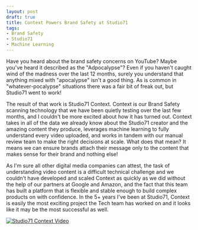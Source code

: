 ```yaml
---
layout: post
draft: true
title: Context Powers Brand Safety at Studio71
tags:
- Brand Safety
- Studio71
- Machine Learning
---
```


Have you heard about the brand safety concerns on YouTube? Maybe you've heard it described as the "Adpocalypse"? Even if you haven't caught wind of the madness over the last 12 months, surely you understand that anything mixed with "apocalypse" isn't a good thing. As is common in "whatever-pocalypse" situations there was a fair bit of freak out, but Studio71 went to work!

The result of that work is Studio71 Context. Context is our Brand Safety scanning technology that we have been quietly testing over the last few months, and I couldn't be more excited about how it has turned out. Context takes in all of the data we already know about the Studio71 creator and the amazing content they produce, leverages machine learning to fully understand every video uploaded, and works in tandem with our manual review team to make the right decisions at scale. What does that mean? It means we can ensure brands attach their message only to the content that makes sense for their brand and nothing else!

As I'm sure all other digital media companies can attest, the task of understanding video content is a difficult technical challenge and we couldn't have developed and scaled Context as quickly as we did without the help of our partners at Google and Amazon, and the fact that this team has built a platform that is flexible and stable enough to build complex products on with confidence. In the 5+ years I've been at Studio71, Context is easily the most exciting project the Tech team has worked on and it looks like it may be the most successful as well.



[![Studio71 Context Video](/public/images/studio71_context.jpg)](https://www.youtube.com/watch?v=JHwmtbhfvCY)